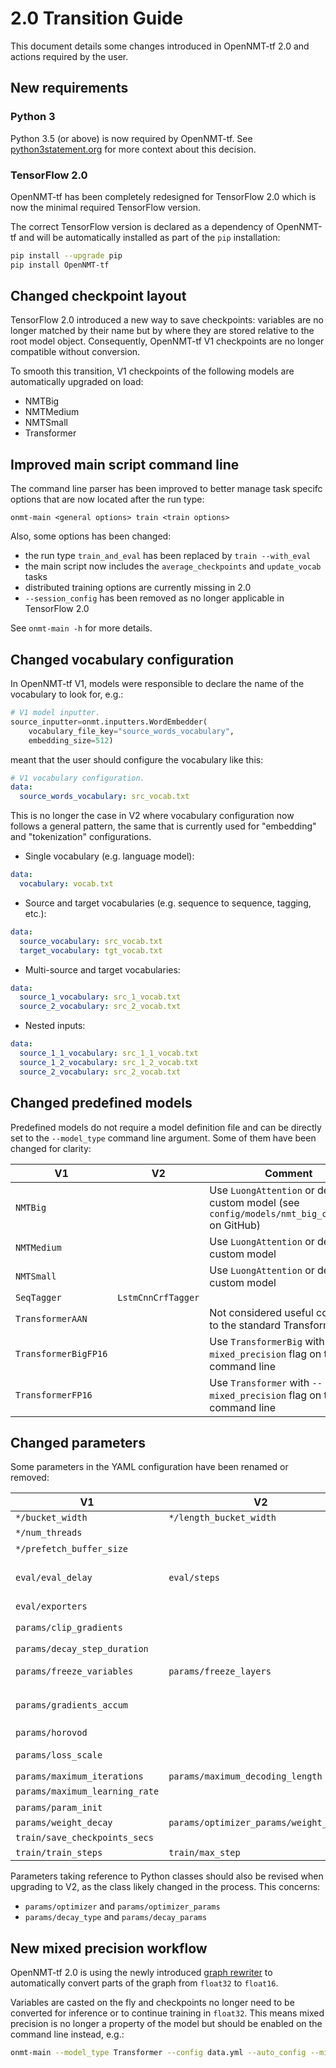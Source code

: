 # 2.0 Transition Guide

This document details some changes introduced in OpenNMT-tf 2.0 and actions required by the user.

## New requirements

### Python 3

Python 3.5 (or above) is now required by OpenNMT-tf. See [python3statement.org](https://python3statement.org/) for more context about this decision.

### TensorFlow 2.0

OpenNMT-tf has been completely redesigned for TensorFlow 2.0 which is now the minimal required TensorFlow version.

The correct TensorFlow version is declared as a dependency of OpenNMT-tf and will be automatically installed as part of the `pip` installation:

```bash
pip install --upgrade pip
pip install OpenNMT-tf
```

## Changed checkpoint layout

TensorFlow 2.0 introduced a new way to save checkpoints: variables are no longer matched by their name but by where they are stored relative to the root model object. Consequently, OpenNMT-tf V1 checkpoints are no longer compatible without conversion.

To smooth this transition, V1 checkpoints of the following models are automatically upgraded on load:

* NMTBig
* NMTMedium
* NMTSmall
* Transformer

## Improved main script command line

The command line parser has been improved to better manage task specifc options that are now located after the run type:

```text
onmt-main <general options> train <train options>
```

Also, some options has been changed:

* the run type `train_and_eval` has been replaced by `train --with_eval`
* the main script now includes the `average_checkpoints` and `update_vocab` tasks
* distributed training options are currently missing in 2.0
* `--session_config` has been removed as no longer applicable in TensorFlow 2.0

See `onmt-main -h` for more details.

## Changed vocabulary configuration

In OpenNMT-tf V1, models were responsible to declare the name of the vocabulary to look for, e.g.:

```python
# V1 model inputter.
source_inputter=onmt.inputters.WordEmbedder(
    vocabulary_file_key="source_words_vocabulary",
    embedding_size=512)
```

meant that the user should configure the vocabulary like this:

```yaml
# V1 vocabulary configuration.
data:
  source_words_vocabulary: src_vocab.txt
```

This is no longer the case in V2 where vocabulary configuration now follows a general pattern, the same that is currently used for "embedding" and "tokenization" configurations.

* Single vocabulary (e.g. language model):

```yaml
data:
  vocabulary: vocab.txt
```

* Source and target vocabularies (e.g. sequence to sequence, tagging, etc.):

```yaml
data:
  source_vocabulary: src_vocab.txt
  target_vocabulary: tgt_vocab.txt
```

* Multi-source and target vocabularies:

```yaml
data:
  source_1_vocabulary: src_1_vocab.txt
  source_2_vocabulary: src_2_vocab.txt
```

* Nested inputs:

```yaml
data:
  source_1_1_vocabulary: src_1_1_vocab.txt
  source_1_2_vocabulary: src_1_2_vocab.txt
  source_2_vocabulary: src_2_vocab.txt
```

## Changed predefined models

Predefined models do not require a model definition file and can be directly set to the `--model_type` command line argument. Some of them have been changed for clarity:

| V1 | V2 | Comment |
| --- | --- | --- |
| `NMTBig` | | Use `LuongAttention` or define a custom model (see `config/models/nmt_big_compat.py` on GitHub) |
| `NMTMedium` | | Use `LuongAttention` or define a custom model |
| `NMTSmall` | | Use `LuongAttention` or define a custom model |
| `SeqTagger` | `LstmCnnCrfTagger` | |
| `TransformerAAN` | | Not considered useful compared to the standard Transformer |
| `TransformerBigFP16` | | Use `TransformerBig` with `--mixed_precision` flag on the command line |
| `TransformerFP16` | | Use `Transformer` with `--mixed_precision` flag on the command line |

## Changed parameters

Some parameters in the YAML configuration have been renamed or removed:

| V1 | V2 | Comment |
| --- | --- | --- |
| `*/bucket_width` | `*/length_bucket_width` | |
| `*/num_threads` | | Automatic value |
| `*/prefetch_buffer_size` | | Automatic value |
| `eval/eval_delay` | `eval/steps` | Use steps instead of seconds to set the evaluation frequency |
| `eval/exporters` | | Not implemented |
| `params/clip_gradients` | | Set [`clipnorm` or `clipvalue`](https://www.tensorflow.org/api_docs/python/tf/keras/optimizers/Optimizer#__init__) in `params/optimizer_params/` |
| `params/decay_step_duration` | | No longer useful |
| `params/freeze_variables` | `params/freeze_layers` | Use layer names instead of variable regexps |
| `params/gradients_accum` | | Use `train/effective_batch_size` instead |
| `params/horovod` | | Not implemented |
| `params/loss_scale` | | Dynamic loss scaling by default |
| `params/maximum_iterations` | `params/maximum_decoding_length` | |
| `params/maximum_learning_rate` | | Not implemented |
| `params/param_init` | | Not implemented |
| `params/weight_decay` | `params/optimizer_params/weight_decay` | |
| `train/save_checkpoints_secs` | | Not implemented |
| `train/train_steps` | `train/max_step` | |

Parameters taking reference to Python classes should also be revised when upgrading to V2, as the class likely changed in the process. This concerns:

* `params/optimizer` and `params/optimizer_params`
* `params/decay_type` and `params/decay_params`

## New mixed precision workflow

OpenNMT-tf 2.0 is using the newly introduced [graph rewriter](https://www.tensorflow.org/versions/r2.0/api_docs/python/tf/train/experimental/enable_mixed_precision_graph_rewrite) to automatically convert parts of the graph from `float32` to `float16`.

Variables are casted on the fly and checkpoints no longer need to be converted for inference or to continue training in `float32`. This means mixed precision is no longer a property of the model but should be enabled on the command line instead, e.g.:

```bash
onmt-main --model_type Transformer --config data.yml --auto_config --mixed_precision train
```
